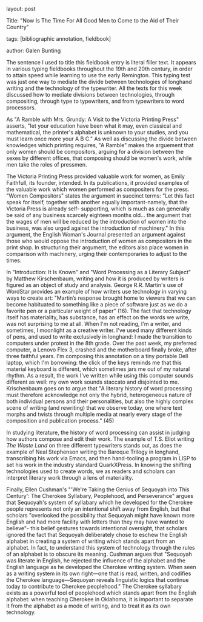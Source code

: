layout: post

Title: "Now Is The Time For All Good Men to Come to the Aid of Their Country"

tags: [bibliographic annotation, fieldbook]

author: Galen Bunting 


The sentence I used to title this fieldbook entry is literal filler text. It appears in various typing fieldbooks throughout the 19th and 
20th century, in order to attain speed while learning to use the early Remington. This typing test was just one way to mediate the divide 
between technologies of longhand writing and the technology of the typewriter. All the texts for this week discussed how to mediate 
divisions between technologies, through compositing, through type to typewriters, and from typewriters to word processors. 

As "A Ramble with Mrs. Grundy: A Visit to the Victoria Printing Press"  asserts, "let your education have been what it may, even classical
and mathematical, the printer's alphabet is unknown to your studies, and you must learn once more your A B C." As well as discussing the 
divide between knowledges which printing requires, "A Ramble" makes the arguement that only women should be compositors, arguing for a 
division between the sexes by different offices, that composing should be women's work, while men take the roles of pressmen. 

The Victoria Printing Press provided valuable work for women, as Emily Faithfull, its founder, intended. In its publications, it provided 
examples of the valuable work which women performed as compositers for the press. "Women Compositors" states the argument in succinct 
terms: "Let this fact speak for itself, together with another equally important-namely, that the Victoria Press is already self-
supporting, which is much as can generally be said of any business scarcely eighteen months old... the argument that the wages of 
men will be reduced by the introduction of women into the business, was also urged against the introduction of machinery." In this 
argument, the English Woman's Journal presented an argument against those who would oppose the introduction of women as compositors in 
the print shop. In structuring their argument, the editors also place women in comparison with machinery, urging their contemporaries 
to adjust to the times. 


In "Introduction: It Is Known" and "Word Processing as a Literary Subject" by Matthew Kirschenbaum, writing and how it is produced by writers is figured as an object of study and analysis. George R.R. Martin's use of WordStar provides an example of how writers use
technology in varying ways to create art: "Martin’s response brought home to viewers that we can become habituated to something like a piece of software just as we do a favorite pen or a particular weight of paper" (16). The fact that technology itself has materiality, 
has substance, has an effect on the words we write, was not surprising to me at all. When I'm not reading, I'm a writer, and sometimes, 
I moonlight as a creative writer. I've used many different kinds of pens, and used to write exclusively in longhand: I made the
transition to computers under protest in the 8th grade. Over the past week, my preferred computer, a Lenovo Flex 3, crashed and the
motherboard finally broke, after three faithful years. I'm composing this annotation on a tiny portable Dell laptop, which I'm borrowing: the click of the keys reminds me that this material keyboard is different, which sometimes jars me out of my natural rhythm. As a result, the work I've written while using this computer sounds different as well: my own work sounds staccato and disjointed to me. 
Krischenbaum goes on to argue that "A literary history of word processing must therefore acknowledge not only the hybrid, heterogeneous nature of both individual persons and their personalities, but also the highly complex scene of writing (and rewriting) that we observe today, one where text morphs and twists through multiple media at nearly every stage of the composition and publication process." (45) 

In studying literature, the history of word processing can assist in judging how authors compose and edit their work. 
The example of T.S. Eliot writing *The Waste Land* on three different typewriters stands out, as does the example of Neal 
Stephenson writing the Baroque Trilogy in longhand, transcribing his work via Emacs, and then hand-tooling a program in LISP to 
set his work in the industry standard QuarkXPress. In knowing the shifting technologies used to create words, we as readers and 
scholars can interpret literary work through a lens of materiality.

Finally, Ellen Cushman's "'We're Taking the Genius of Sequoyah into This Century': The Cherokee Syllabary, Peoplehood, and
Perseverance" argues that Sequoyah's system of syllabary which he developed for the Cherokee people represents not only an intentional 
shift away from English, but that scholars "overlooked the possibility that Sequoyah might have known more English and had more facility with letters than they may have wanted to believe"- this belief gestures towards intentional oversight, that scholars ignored the fact that Sequoyah deliberately chose to eschew the English alphabet in creating a system of writing which stands apart from an alphabet. In fact, to understand this system of technology through the rules of an alphabet is to obscure its meaning. Cushman argues that "Sequoyah was literate in English, he rejected the influence of the alphabet and the English language as he developed the Cherokee writing system. When seen as a writing system in its own right—one that is read, written, and codifies the Cherokee language—Sequoyan reveals linguistic logics that continue today to contribute to Cherokee peoplehood." The Cherokee syllabary exists as a powerful tool of
peoplehood which stands apart from the English alphabet: when teaching Cherokee in Oklahoma, it is important to separate it from the alphabet as a mode of writing, and to treat it as its own technology. 


